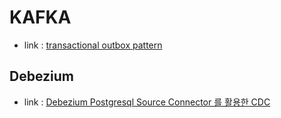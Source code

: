 # KAFKA

- link : [transactional outbox pattern](https://velog.io/@eastperson/Transaction-Outbox-Pattern-%EC%95%8C%EC%95%84%EB%B3%B4%EA%B8%B0)

## Debezium
- link : [Debezium Postgresql Source Connector 를 활용한 CDC](https://velog.io/@jihwankim94/Kafka-Debezium-Postgresql-Source-Connector-%EB%A5%BC-%ED%99%9C%EC%9A%A9%ED%95%9C-CDC)